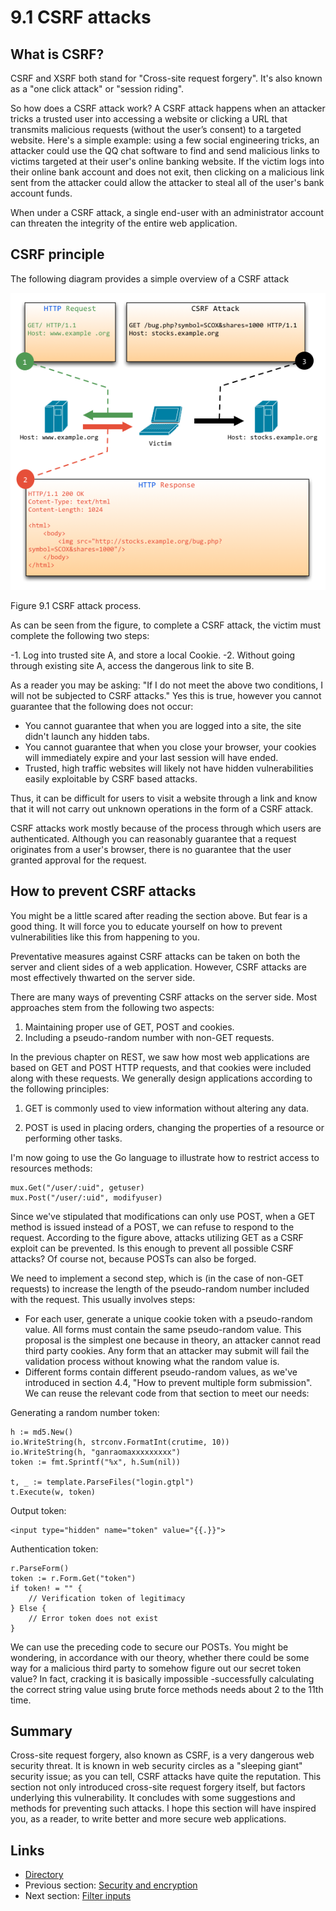 # 9.1 CSRF attacks

## What is CSRF?

CSRF and XSRF both stand for "Cross-site request forgery". It's also known as a "one click attack" or "session riding".

So how does a CSRF attack work? A CSRF attack happens when an attacker tricks a trusted user into accessing a website or clicking a URL that transmits malicious requests (without the user’s consent) to a targeted website. Here's a simple example: using a few social engineering tricks, an attacker could use the QQ chat software to find and send malicious links to victims targeted at their user's online banking website. If the victim logs into their online bank account and does not exit, then clicking on a malicious link sent from the attacker could allow the attacker to steal all of the user's bank account funds.

When under a CSRF attack, a single end-user with an administrator account can threaten the integrity of the entire web application.

## CSRF principle

The following diagram provides a simple overview of ​​a CSRF attack

![](images/9.1.csrf.png?raw=true)

Figure 9.1 CSRF attack process.

As can be seen from the figure, to complete a CSRF attack, the victim must complete the following two steps:

-1. Log into trusted site A, and store a local Cookie.
-2. Without going through existing site A, access the dangerous link to site B.

As a reader you may be asking: "If I do not meet the above two conditions, I will not be subjected to CSRF attacks." Yes this is true, however you cannot guarantee that the following does not occur:

- You cannot guarantee that when you are logged into a site, the site didn't launch any hidden tabs.
- You cannot guarantee that when you close your browser, your cookies will immediately expire and your last session will have ended.
- Trusted, high traffic websites will likely not have hidden vulnerabilities easily exploitable by CSRF based attacks.

Thus, it can be difficult for users to visit a website through a link and know that it will not carry out unknown operations in the form of a CSRF attack.

CSRF attacks work mostly because of the process through which users are authenticated. Although you can reasonably guarantee that a request originates from a user's browser, there is no guarantee that the user granted approval for the request.

## How to prevent CSRF attacks

You might be a little scared after reading the section above. But fear is a good thing. It will force you to educate yourself on how to prevent vulnerabilities like this from happening to you.

Preventative measures against CSRF attacks can be taken on both the server and client sides of a web application. However, CSRF attacks are most effectively thwarted on the server side.

There are many ways of preventing CSRF attacks on the server side. Most approaches stem from the following two aspects:

1. Maintaining proper use of GET, POST and cookies.
2. Including a pseudo-random number with non-GET requests.

In the previous chapter on REST, we saw how most web applications are based on GET and POST HTTP requests, and that cookies were included along with these requests. We generally design applications according to the following principles:

1. GET is commonly used to view information without altering any data.

2. POST is used in placing orders, changing the properties of a resource or performing other tasks.

I'm now going to use the Go language to illustrate how to restrict access to resources methods:

	mux.Get("/user/:uid", getuser)
	mux.Post("/user/:uid", modifyuser)

Since we've stipulated that modifications can only use POST, when a GET method is issued instead of a POST, we can refuse to respond to the request. According to the figure above, attacks utilizing GET as a CSRF exploit can be prevented. Is this enough to prevent all possible CSRF attacks?  Of course not, because POSTs can also be forged.

We need to implement a second step, which is (in the case of non-GET requests) to increase the length of the pseudo-random number included with the request. This usually involves steps:

- For each user, generate a unique cookie token with a pseudo-random value. All forms must contain the same pseudo-random value. This proposal is the simplest one because in theory, an attacker cannot read third party cookies. Any form that an attacker may submit will fail the validation process without knowing what the random value is.
- Different forms contain different pseudo-random values, as we've introduced in section 4.4, "How to prevent multiple form submission". We can reuse the relevant code from that section to meet our needs:

Generating a random number token:

	h := md5.New()
	io.WriteString(h, strconv.FormatInt(crutime, 10))
	io.WriteString(h, "ganraomaxxxxxxxxx")
	token := fmt.Sprintf("%x", h.Sum(nil))

	t, _ := template.ParseFiles("login.gtpl")
	t.Execute(w, token)


Output token:

	<input type="hidden" name="token" value="{{.}}">

Authentication token:

	r.ParseForm()
	token := r.Form.Get("token")
	if token! = "" {
		// Verification token of legitimacy
	} Else {
		// Error token does not exist
	}

We can use the preceding code to secure our POSTs. You might be wondering, in accordance with our theory, whether there could be some way for a malicious third party to somehow figure out our secret token value? In fact, cracking it is basically impossible -successfully calculating the correct string value using brute force methods needs about 2 to the 11th time.

## Summary

Cross-site request forgery, also known as CSRF, is a very dangerous web security threat. It is known in web security circles as a "sleeping giant" security issue; as you can tell, CSRF attacks have quite the reputation. This section not only introduced cross-site request forgery itself, but factors underlying this vulnerability. It concludes with some suggestions and methods for preventing such attacks. I hope this section will have inspired you, as a reader, to write better and more secure web applications.

## Links
- [Directory](preface.md)
- Previous section: [Security and encryption](09.0.md)
- Next section: [Filter inputs](09.2.md)
